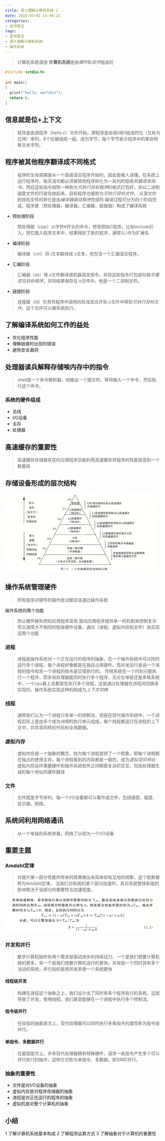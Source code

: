 ```yaml
---
title: 深入理解计算机系统-1
date: 2019-03-01 14:46:21
categories:
- 读书笔记
tags:
- 读书笔记
- 深入理解计算机系统
- 操作系统
---
```


> 计算机系统漫游
> **计算机系统**是由*硬件*和*软件*组成的

```c
#include <stdio.h>

int main()
{
  print("hello, world\n");
  return 0;
}
```

## 信息就是位+上下文

> 程序是由源程序（hello.c）文件开始，源程序是由值0和1组成的位（又称为比特）序列，8个位被组成一组，成为字节，每个字节表示程序中的某些特殊文本字符。

## 程序被其他程序翻译成不同格式

> 程序的生命周期是从一个高级语言程序开始的，因此能被人读懂。在系统上运行程序时，每天语句都必须被其他程序转化为一系列的低级*机器语言指令*。然后这些指令按照一种称为*可执行目标程序*的格式打包好，并以二进制磁盘文件的行驶存放起来。目标程序也被称为*可执行目标文件*。
> 从源文件到目标文件的转化是由*编译器驱动程序*完成的
> 编译过程可分为四个阶段完成，程序是（预处理器，编译器，汇编器，链接器）构成了编译系统

- 预处理阶段
> 预处理器（cpp）以字符#开头的命令，修改原始C程序。比如include引入，把它插入程序文本中，结果得到了新的程序，通常以.i作为扩展名
- 编译阶段
> 编译器（ccl）将.i文本翻译成.s文本，他包含一个汇编语言程序。
- 汇编阶段
> 汇编器（as）降.s文件翻译成机器语言指令，并将这些指令打包成叫做*可重定位目标程序*，并将结果保存在.o文件中，他是一个二进制文件。
- 链接阶段
> 连接器（ld）负责将程序中调用的标准库合并到.o文件中得到*可执行目标文件*，这个文件可以被系统执行。

## 了解编译系统如何工作的益处

- 优化程序性能
- 理解链接时出现的错误
- 避免安全漏洞

## 处理器读兵解释存储唉内存中的指令

> shell是一个命令解析器，他输出一个提示符，等待输入一个命令，然后执行这个命令。

### 系统的硬件组成

- 总线
- I/O设备
- 主存
- 处理器

## 高速缓存的重要性

> 高速缓存存储器存在的应用程序员能利用高速缓存将程序的性能提高到一个数量级

## 存储设备形成的层次结构

![存储器的层次结构](/assets/images/csapp-1-9.png)

## 操作系统管理硬件

> 所有程序对硬件的操作尝试都应该通过操作系统

操作系统的两个功能
> 防止硬件被失控的应用程序滥用
> 面向应用程序提供单一的机制来控制复杂而又通常大不相同的低级硬件设备。通过（进程、虚拟内存和文件）来实现这两个功能

### 进程

> 进程是操作系统对一个正在运行的程序的抽象，在一个操作系统中可以同时运行多个进程，每个进程好像都是在独自占用硬件。而并发运行是说一个进程的指令和另一个进程的指令是交错执行的。
> 传统系统在一个时刻只能执行一个程序，而多核处理器能同时执行多个程序，无论在单核还是多核系统中，一个cpu看上去都是在执行多个进程，这是通过处理器在进程间切换来实现的，操作系统实现这种机制成为*上下文切换*

### 线程

> 通常我们认为一个进程只有单一的控制流，但是在现代操作系统中，一个进程实际上是由多个成为*线程*的执行单元组成，每个线程都运行在进程的上下文中，并共享同样的代码和全局数据。

### 虚拟内存

> 虚拟内存是一个抽象的概念，他为每个进程提供了一个假象，即每个进程都在独占的使用主存，每个进程看到的内存都是一致的，成为*虚拟空间地址*
> 虚拟内存运作需要硬件和操作系统软件之间精密复杂的交互，包括处理器生成的每个地址的硬件翻译

### 文件

> 文件就是字节序列。每一个I/O设备都可以看作成文件，包括键盘、磁盘、显示器、网络。

## 系统间利用网络通讯

> 从一个单独的系统来看，网络了以视为一个I/O设备

## 重要主题

### Amdahl定律

> 对提升某一部分性能所带来的效果做出来简单却有见地的观察，这个观察被称为Amdahl定律。
> 当我们对系统的某个部分加速时，其对系统整体新能的影响取决于该部分的重要性与加速程度。

![Amdahl定律](/assets/images/csapp-1-9-1.png)

### 并发和并行

> 数字计算机始终有两个需求是驱动进步的持续动力，一个是我们想要计算机做的更多，另一个是我们想要计算机运行的更快。并发指一个同时具有多个活动的系统，并行指的是用并发来使一个系统更快

#### 线程级并发
> 构建在进程这个抽象之上，我们设计出了同时有多个程序执行的系统，这就导致了并发，使用线程，我们甚至能够在一个进程中执行多个控制流。

#### 指令级并行
 
> 在较低的抽象层次上，现代处理器可以同时执行多条指令的属性称为指令级并行。

#### 单指令、多数据并行

> 在最低层次上，许多现代处理器拥有特殊硬件，语序一条指令产生多个可以并行执行的操作，这种方式称为单指令、多数据，即SIMD并行。

### 抽象的重要性

 - 文件是对I/O设备的抽象
 - 虚拟内存是对程序存储器的抽象
 - 进程是对正在运行的程序的抽象
 - 虚拟机是对整个计算机的抽象
 
## 小结

 1 了解计算机系统基本构成
 2 了解程序运算方式
 3 了解抽象对于计算机的重要性
 













